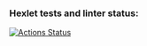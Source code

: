 ### Hexlet tests and linter status:
[![Actions Status](https://github.com/IgorShayderov/frontend-project-12/workflows/hexlet-check/badge.svg)](https://github.com/IgorShayderov/frontend-project-12/actions)